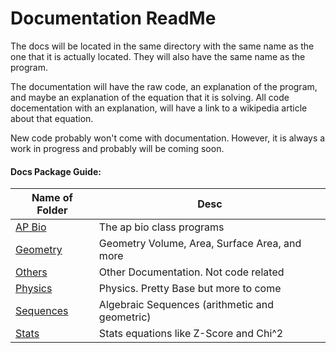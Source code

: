 # Documentation ReadMe

The docs will be located in the same directory with the same name as the one that it is actually located. They will also have the same name as the program.

The documentation will have the raw code, an explanation of the program, and maybe an explanation of the equation that it is solving. All code docementation with an explanation, will have a link to a wikipedia article about that equation.

New code probably won't come with documentation. However, it is always a work in progress and probably will be coming soon.

#### Docs Package Guide:

| Name of Folder  | Desc                                                                                   |
| --------------- | ------------------------------------------------------------------------ |
| [AP Bio](/Docs/AP_Bio/ReadMe.md) | The ap bio class programs                               |
| [Geometry](/Docs/Geometry/ReadMe.md) | Geometry Volume, Area, Surface Area, and more       |
| [Others](/Docs/Others/ReadMe.md) | Other Documentation. Not code related                   |
| [Physics](/Docs/Physics/ReadMe.md) | Physics. Pretty Base but more to come                  |
| [Sequences](/Docs/Sequences/ReadMe.md) | Algebraic Sequences (arithmetic and geometric)       |
| [Stats](/Docs/Stats/ReadMe.md) | Stats equations like Z-Score and Chi^2                   |
